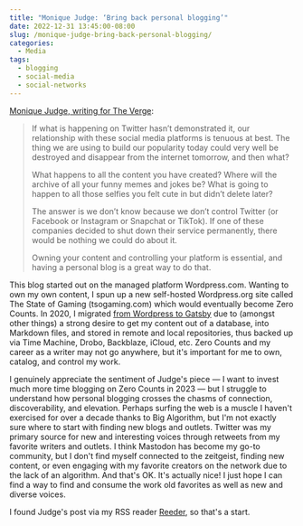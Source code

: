 ```yaml
---
title: "Monique Judge: ‘Bring back personal blogging’"
date: 2022-12-31 13:45:00-08:00
slug: /monique-judge-bring-back-personal-blogging/
categories:
  - Media
tags:
  - blogging
  - social-media
  - social-networks
---
```


[Monique Judge, writing for The Verge](https://www.theverge.com/23513418/bring-back-personal-blogging):

> If what is happening on Twitter hasn’t demonstrated it, our relationship with these social media platforms is tenuous at best. The thing we are using to build our popularity today could very well be destroyed and disappear from the internet tomorrow, and then what?
>
> What happens to all the content you have created? Where will the archive of all your funny memes and jokes be? What is going to happen to all those selfies you felt cute in but didn’t delete later?
>
> The answer is we don’t know because we don’t control Twitter (or Facebook or Instagram or Snapchat or TikTok). If one of these companies decided to shut down their service permanently, there would be nothing we could do about it.
>
> Owning your content and controlling your platform is essential, and having a personal blog is a great way to do that.

This blog started out on the managed platform Wordpress.com. Wanting to own my own content, I spun up a new self-hosted Wordpress.org site called The State of Gaming (tsogaming.com) which would eventually become Zero Counts. In 2020, I migrated [from Wordpress to Gatsby](/2020/09/14/from-wordpress-to-gatsby/) due to (amongst other things) a strong desire to get my content out of a database, into Markdown files, and stored in remote and local repositories, thus backed up via Time Machine, Drobo, Backblaze, iCloud, etc. Zero Counts and my career as a writer may not go anywhere, but it's important for me to own, catalog, and control my work.

I genuinely appreciate the sentiment of Judge's piece — I want to invest much more time blogging on Zero Counts in 2023 — but I struggle to understand how personal blogging crosses the chasms of connection, discoverability, and elevation. Perhaps surfing the web is a muscle I haven't exercised for over a decade thanks to Big Algorithm, but I'm not exactly sure where to start with finding new blogs and outlets. Twitter was my primary source for new and interesting voices through retweets from my favorite writers and outlets. I think Mastodon has become my go-to community, but I don't find myself connected to the zeitgeist, finding new content, or even engaging with my favorite creators on the network due to the lack of an algorithm. And that's OK. It's actually nice! I just hope I can find a way to find and consume the work old favorites as well as new and diverse voices.

I found Judge's post via my RSS reader [Reeder](https://www.reederapp.com), so that's a start.
